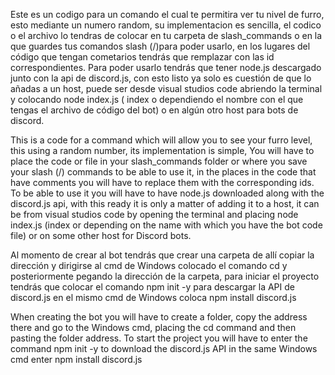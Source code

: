 Este es un codigo para un comando el cual te permitira ver tu nivel de furro, esto mediante un numero random, su implementacion es sencilla,
el codico o el archivo lo tendras de colocar en tu carpeta de slash_commands o en la que guardes tus comandos slash (/)para poder usarlo, en los lugares del código que tengan cometarios tendrás que remplazar con las id correspondientes. 
Para poder usarlo tendrás que tener node.js descargado junto con la api de discord.js, con esto listo ya solo es cuestión de que lo añadas a un host, puede ser desde visual studios code abriendo la terminal y colocando node index.js 
( index o dependiendo el nombre con el que tengas el archivo de código del bot) o en algún otro host para bots de discord.

This is a code for a command which will allow you to see your furro level, this using a random number, its implementation is simple,
You will have to place the code or file in your slash_commands folder or where you save your slash (/) commands to be able to use it, in the places in the code that have comments you will have to replace them with the corresponding ids. 
To be able to use it you will have to have node.js downloaded along with the discord.js api, with this ready it is only a matter of adding it to a host, it can be from visual studios code by opening the terminal and placing node index.js 
(index or depending on the name with which you have the bot code file) or on some other host for Discord bots.

Al momento de crear al bot tendrás que crear una carpeta de allí copiar la dirección y dirigirse al cmd de Windows colocado el comando cd y posteriormente pegando la dirección de la carpeta,
para iniciar el proyecto tendrás que colocar el comando npm init -y para descargar la API de discord.js en el mismo cmd de Windows coloca npm install discord.js

When creating the bot you will have to create a folder, copy the address there and go to the Windows cmd, placing the cd command and then pasting the folder address.
To start the project you will have to enter the command npm init -y to download the discord.js API in the same Windows cmd enter npm install discord.js
